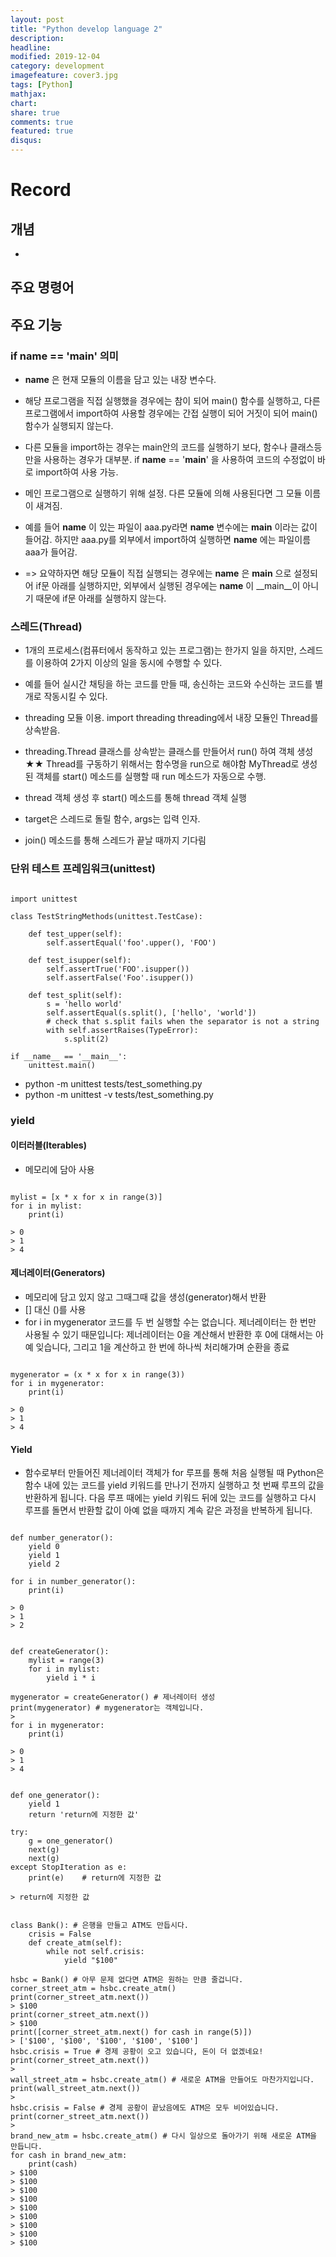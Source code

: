 ```yaml
---
layout: post
title: "Python develop language 2"
description: 
headline: 
modified: 2019-12-04
category: development
imagefeature: cover3.jpg
tags: [Python]
mathjax: 
chart: 
share: true
comments: true
featured: true
disqus:
---
```


# Record
## 개념
- 
## 주요 명령어


## 주요 기능
### if __name__ == '__main__' 의미
- __name__ 은 현재 모듈의 이름을 담고 있는 내장 변수다.

- 해당 프로그램을 직접 실행했을 경우에는 참이 되어 main() 함수를 실행하고, 다른 프로그램에서 import하여 사용할 경우에는 간접 실행이 되어 거짓이 되어  main()함수가 실행되지 않는다.

- 다른 모듈을 import하는 경우는 main안의 코드를 실행하기 보다, 함수나 클래스등만을 사용하는 경우가 대부분.  if __name__ == '__main__'  을 사용하여 코드의 수정없이 바로 import하여 사용 가능.

- 메인 프로그램으로 실행하기 위해 설정.
다른 모듈에 의해 사용된다면 그 모듈 이름이 새겨짐.

- 예를 들어  __name__  이 있는 파일이 aaa.py라면 __name__ 변수에는 __main__ 이라는 값이 들어감.
하지만 aaa.py를 외부에서 import하여 실행하면 __name__ 에는 파일이름 aaa가 들어감.

-  => 요약하자면 해당 모듈이 직접 실행되는 경우에는 __name__ 은 __main__ 으로 설정되어 if문 아래를 실행하지만, 외부에서 실행된 경우에는 __name__ 이 __main__이 아니기 때문에 if문 아래를 실행하지 않는다.

### 스레드(Thread)
- 1개의 프로세스(컴퓨터에서 동작하고 있는 프로그램)는 한가지 일을 하지만, 스레드를 이용하여 2가지 이상의 일을 동시에 수행할 수 있다.

- 예를 들어 실시간 채팅을 하는 코드를 만들 때, 송신하는 코드와 수신하는 코드를 별개로 작동시킬 수 있다.

- threading 모듈 이용. import threading
threading에서 내장 모듈인 Thread를 상속받음.

- threading.Thread 클래스를 상속받는 클래스를 만들어서 run() 하여 객체 생성
★★ Thread를 구동하기 위해서는 함수명을 run으로 해야함
​	MyThread로 생성된 객체를 start() 메소드를 실행할 때 run 메소드가 자동으로 수행.

- thread 객체 생성 후 start() 메소드를 통해 thread 객체 실행
- target은 스레드로 돌릴 함수, args는 입력 인자.
- join() 메소드를 통해 스레드가 끝날 때까지 기다림

### 단위 테스트 프레임워크(unittest)
<pre><code>
import unittest

class TestStringMethods(unittest.TestCase):

    def test_upper(self):
        self.assertEqual('foo'.upper(), 'FOO')

    def test_isupper(self):
        self.assertTrue('FOO'.isupper())
        self.assertFalse('Foo'.isupper())

    def test_split(self):
        s = 'hello world'
        self.assertEqual(s.split(), ['hello', 'world'])
        # check that s.split fails when the separator is not a string
        with self.assertRaises(TypeError):
            s.split(2)

if __name__ == '__main__':
    unittest.main()
</code></pre>

- python -m unittest tests/test_something.py
- python -m unittest -v tests/test_something.py


### yield 
#### 이터러블(Iterables)
- 메모리에 담아 사용
<pre><code>
mylist = [x * x for x in range(3)]
for i in mylist:
    print(i)

> 0
> 1
> 4
</code></pre>

#### 제너레이터(Generators)
- 메모리에 담고 있지 않고 그때그때 값을 생성(generator)해서 반환
- [] 대신 ()를 사용
- for i in mygenerator 코드를 두 번 실행할 수는 없습니다. 제너레이터는 한 번만 사용될 수 있기 때문입니다: 제너레이터는 0을 계산해서 반환한 후 0에 대해서는 아예 잊습니다, 그리고 1을 계산하고 한 번에 하나씩 처리해가며 순환을 종료
<pre><code>
mygenerator = (x * x for x in range(3))
for i in mygenerator:
    print(i)

> 0
> 1
> 4
</code></pre>

#### Yield
- 함수로부터 만들어진 제너레이터 객체가 for 루프를 통해 처음 실행될 때 Python은 함수 내에 있는 코드를 yield 키워드를 만나기 전까지 실행하고 첫 번째 루프의 값을 반환하게 됩니다. 다음 루프 때에는 yield 키워드 뒤에 있는 코드를 실행하고 다시 루프를 돌면서 반환할 값이 아예 없을 때까지 계속 같은 과정을 반복하게 됩니다.

<pre><code>
def number_generator():
    yield 0
    yield 1
    yield 2
 
for i in number_generator():
    print(i)

> 0
> 1
> 2    
</code></pre>

<pre><code>
def createGenerator():
    mylist = range(3)
    for i in mylist:
        yield i * i

mygenerator = createGenerator() # 제너레이터 생성
print(mygenerator) # mygenerator는 객체입니다.
> <generator object createGenerator at 0xb7555c34>
for i in mygenerator:
    print(i)

> 0
> 1
> 4
</code></pre>

<pre><code>
def one_generator():
    yield 1
    return 'return에 지정한 값'
 
try:
    g = one_generator()
    next(g)
    next(g)
except StopIteration as e:
    print(e)    # return에 지정한 값

> return에 지정한 값
</code></pre>

<pre><code>
class Bank(): # 은행을 만들고 ATM도 만듭시다.
    crisis = False
    def create_atm(self):
        while not self.crisis:
            yield "$100"

hsbc = Bank() # 아무 문제 없다면 ATM은 원하는 만큼 줄겁니다.
corner_street_atm = hsbc.create_atm()
print(corner_street_atm.next())
> $100
print(corner_street_atm.next())
> $100
print([corner_street_atm.next() for cash in range(5)])
> ['$100', '$100', '$100', '$100', '$100']
hsbc.crisis = True # 경제 공황이 오고 있습니다, 돈이 더 없겠네요!
print(corner_street_atm.next())
> <type 'exceptions.StopIteration'>
wall_street_atm = hsbc.create_atm() # 새로운 ATM을 만들어도 마찬가지입니다.
print(wall_street_atm.next())
> <type 'exceptions.StopIteration'>
hsbc.crisis = False # 경제 공황이 끝났음에도 ATM은 모두 비어있습니다.
print(corner_street_atm.next())
> <type 'exceptions.StopIteration'>
brand_new_atm = hsbc.create_atm() # 다시 일상으로 돌아가기 위해 새로운 ATM을 만듭니다.
for cash in brand_new_atm:
    print(cash)
> $100
> $100
> $100
> $100
> $100
> $100
> $100
> $100
> $100
</code></pre>